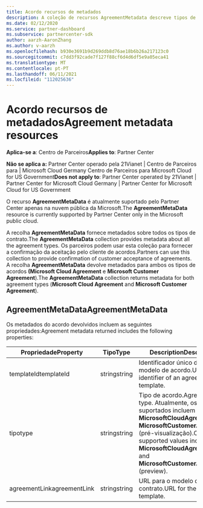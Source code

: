 ```yaml
---
title: Acordo recursos de metadados
description: A coleção de recursos AgreementMetadata descreve tipos de acordo que os parceiros podem usar para fornecer confirmação da aceitação do cliente.
ms.date: 02/12/2020
ms.service: partner-dashboard
ms.subservice: partnercenter-sdk
author: aarzh-AaronZhang
ms.author: v-aarzh
ms.openlocfilehash: b930e3691b9d269ddb8d76ae18b6b26a217123c0
ms.sourcegitcommit: c7dd3f92cade7f127f88cf6d4d6df5e9a05eca41
ms.translationtype: MT
ms.contentlocale: pt-PT
ms.lasthandoff: 06/11/2021
ms.locfileid: "112025636"
---
```

# <a name="agreement-metadata-resources"></a><span data-ttu-id="c3d4f-103">Acordo recursos de metadados</span><span class="sxs-lookup"><span data-stu-id="c3d4f-103">Agreement metadata resources</span></span>

<span data-ttu-id="c3d4f-104">**Aplica-se a**: Centro de Parceiros</span><span class="sxs-lookup"><span data-stu-id="c3d4f-104">**Applies to**: Partner Center</span></span>

<span data-ttu-id="c3d4f-105">**Não se aplica a:** Partner Center operado pela 21Vianet | Centro de Parceiros para | Microsoft Cloud Germany Centro de Parceiros para Microsoft Cloud for US Government</span><span class="sxs-lookup"><span data-stu-id="c3d4f-105">**Does not apply to**: Partner Center operated by 21Vianet | Partner Center for Microsoft Cloud Germany | Partner Center for Microsoft Cloud for US Government</span></span>

<span data-ttu-id="c3d4f-106">O recurso **AgreementMetaData** é atualmente suportado pelo Partner Center apenas na nuvem pública da Microsoft.</span><span class="sxs-lookup"><span data-stu-id="c3d4f-106">The **AgreementMetaData** resource is currently supported by Partner Center only in the Microsoft public cloud.</span></span> 

<span data-ttu-id="c3d4f-107">A recolha **AgreementMetaData** fornece metadados sobre todos os tipos de contrato.</span><span class="sxs-lookup"><span data-stu-id="c3d4f-107">The **AgreementMetaData** collection provides metadata about all the agreement types.</span></span> <span data-ttu-id="c3d4f-108">Os parceiros podem usar esta coleção para fornecer a confirmação da aceitação pelo cliente de acordos.</span><span class="sxs-lookup"><span data-stu-id="c3d4f-108">Partners can use this collection to provide confirmation of customer acceptance of agreements.</span></span> <span data-ttu-id="c3d4f-109">A recolha **AgreementMetaData** devolve metadados para ambos os tipos de acordos **(Microsoft Cloud Agreement** e **Microsoft Customer Agreement**).</span><span class="sxs-lookup"><span data-stu-id="c3d4f-109">The **AgreementMetaData** collection returns metadata for both agreement types (**Microsoft Cloud Agreement** and **Microsoft Customer Agreement**).</span></span>

## <a name="agreementmetadata"></a><span data-ttu-id="c3d4f-110">AgreementMetaData</span><span class="sxs-lookup"><span data-stu-id="c3d4f-110">AgreementMetaData</span></span>

<span data-ttu-id="c3d4f-111">Os metadados do acordo devolvidos incluem as seguintes propriedades:</span><span class="sxs-lookup"><span data-stu-id="c3d4f-111">Agreement metadata returned includes the following properties:</span></span>

| <span data-ttu-id="c3d4f-112">Propriedade</span><span class="sxs-lookup"><span data-stu-id="c3d4f-112">Property</span></span>      | <span data-ttu-id="c3d4f-113">Tipo</span><span class="sxs-lookup"><span data-stu-id="c3d4f-113">Type</span></span>               | <span data-ttu-id="c3d4f-114">Description</span><span class="sxs-lookup"><span data-stu-id="c3d4f-114">Description</span></span>                                                                       |
|---------------|--------------------|-----------------------------------------------------------------------------------|
| <span data-ttu-id="c3d4f-115">templateId</span><span class="sxs-lookup"><span data-stu-id="c3d4f-115">templateId</span></span>    | <span data-ttu-id="c3d4f-116">string</span><span class="sxs-lookup"><span data-stu-id="c3d4f-116">string</span></span>             | <span data-ttu-id="c3d4f-117">Identificador único de um modelo de acordo.</span><span class="sxs-lookup"><span data-stu-id="c3d4f-117">Unique identifier of an agreement template.</span></span>                                       |
| <span data-ttu-id="c3d4f-118">tipo</span><span class="sxs-lookup"><span data-stu-id="c3d4f-118">type</span></span>          | <span data-ttu-id="c3d4f-119">string</span><span class="sxs-lookup"><span data-stu-id="c3d4f-119">string</span></span>             | <span data-ttu-id="c3d4f-120">Tipo de acordo.</span><span class="sxs-lookup"><span data-stu-id="c3d4f-120">Agreement type.</span></span> <span data-ttu-id="c3d4f-121">Atualmente, os valores suportados incluem **o MicrosoftCloudAgreement** e **o MicrosoftCustomerAgreement** (pré-visualização).</span><span class="sxs-lookup"><span data-stu-id="c3d4f-121">Currently, supported values include **MicrosoftCloudAgreement** and **MicrosoftCustomerAgreement** (preview).</span></span> |
| <span data-ttu-id="c3d4f-122">agreementLink</span><span class="sxs-lookup"><span data-stu-id="c3d4f-122">agreementLink</span></span> | <span data-ttu-id="c3d4f-123">string</span><span class="sxs-lookup"><span data-stu-id="c3d4f-123">string</span></span>             | <span data-ttu-id="c3d4f-124">URL para o modelo de contrato.</span><span class="sxs-lookup"><span data-stu-id="c3d4f-124">URL for the agreement template.</span></span>                                                    |
